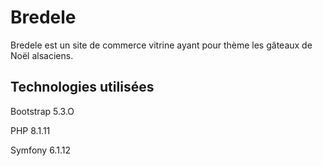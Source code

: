# Bredele

Bredele est un site de commerce vitrine ayant pour thème les gâteaux de Noël alsaciens.

## Technologies utilisées

Bootstrap 5.3.O

PHP 8.1.11

Symfony 6.1.12